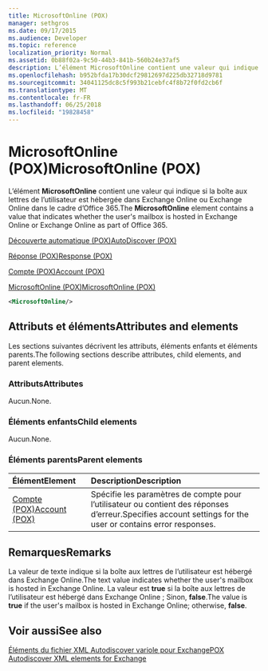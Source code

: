 ```yaml
---
title: MicrosoftOnline (POX)
manager: sethgros
ms.date: 09/17/2015
ms.audience: Developer
ms.topic: reference
localization_priority: Normal
ms.assetid: 0b88f02a-9c50-44b3-841b-560b24e37af5
description: L’élément MicrosoftOnline contient une valeur qui indique si la boîte aux lettres de l’utilisateur est hébergée dans Exchange Online ou Exchange Online dans le cadre d’Office 365.
ms.openlocfilehash: b952bfda17b30dcf29812697d225db32718d9781
ms.sourcegitcommit: 34041125dc8c5f993b21cebfc4f8b72f0fd2cb6f
ms.translationtype: MT
ms.contentlocale: fr-FR
ms.lasthandoff: 06/25/2018
ms.locfileid: "19828458"
---
```

# <a name="microsoftonline-pox"></a><span data-ttu-id="35cab-103">MicrosoftOnline (POX)</span><span class="sxs-lookup"><span data-stu-id="35cab-103">MicrosoftOnline (POX)</span></span>

<span data-ttu-id="35cab-104">L’élément **MicrosoftOnline** contient une valeur qui indique si la boîte aux lettres de l’utilisateur est hébergée dans Exchange Online ou Exchange Online dans le cadre d’Office 365.</span><span class="sxs-lookup"><span data-stu-id="35cab-104">The **MicrosoftOnline** element contains a value that indicates whether the user's mailbox is hosted in Exchange Online or Exchange Online as part of Office 365.</span></span> 
  
[<span data-ttu-id="35cab-105">Découverte automatique (POX)</span><span class="sxs-lookup"><span data-stu-id="35cab-105">AutoDiscover (POX)</span></span>](autodiscover-pox.md)
  
[<span data-ttu-id="35cab-106">Réponse (POX)</span><span class="sxs-lookup"><span data-stu-id="35cab-106">Response (POX)</span></span>](response-pox.md)
  
[<span data-ttu-id="35cab-107">Compte (POX)</span><span class="sxs-lookup"><span data-stu-id="35cab-107">Account (POX)</span></span>](account-pox.md)
  
[<span data-ttu-id="35cab-108">MicrosoftOnline (POX)</span><span class="sxs-lookup"><span data-stu-id="35cab-108">MicrosoftOnline (POX)</span></span>](microsoftonline-pox.md)
  
```XML
<MicrosoftOnline/>
```

## <a name="attributes-and-elements"></a><span data-ttu-id="35cab-109">Attributs et éléments</span><span class="sxs-lookup"><span data-stu-id="35cab-109">Attributes and elements</span></span>

<span data-ttu-id="35cab-110">Les sections suivantes décrivent les attributs, éléments enfants et éléments parents.</span><span class="sxs-lookup"><span data-stu-id="35cab-110">The following sections describe attributes, child elements, and parent elements.</span></span>
  
### <a name="attributes"></a><span data-ttu-id="35cab-111">Attributs</span><span class="sxs-lookup"><span data-stu-id="35cab-111">Attributes</span></span>

<span data-ttu-id="35cab-112">Aucun.</span><span class="sxs-lookup"><span data-stu-id="35cab-112">None.</span></span>
  
### <a name="child-elements"></a><span data-ttu-id="35cab-113">Éléments enfants</span><span class="sxs-lookup"><span data-stu-id="35cab-113">Child elements</span></span>

<span data-ttu-id="35cab-114">Aucun.</span><span class="sxs-lookup"><span data-stu-id="35cab-114">None.</span></span>
  
### <a name="parent-elements"></a><span data-ttu-id="35cab-115">Éléments parents</span><span class="sxs-lookup"><span data-stu-id="35cab-115">Parent elements</span></span>

|<span data-ttu-id="35cab-116">**Élément**</span><span class="sxs-lookup"><span data-stu-id="35cab-116">**Element**</span></span>|<span data-ttu-id="35cab-117">**Description**</span><span class="sxs-lookup"><span data-stu-id="35cab-117">**Description**</span></span>|
|:-----|:-----|
|[<span data-ttu-id="35cab-118">Compte (POX)</span><span class="sxs-lookup"><span data-stu-id="35cab-118">Account (POX)</span></span>](account-pox.md) <br/> |<span data-ttu-id="35cab-119">Spécifie les paramètres de compte pour l’utilisateur ou contient des réponses d’erreur.</span><span class="sxs-lookup"><span data-stu-id="35cab-119">Specifies account settings for the user or contains error responses.</span></span>  <br/> |
   
## <a name="remarks"></a><span data-ttu-id="35cab-120">Remarques</span><span class="sxs-lookup"><span data-stu-id="35cab-120">Remarks</span></span>

<span data-ttu-id="35cab-121">La valeur de texte indique si la boîte aux lettres de l’utilisateur est hébergé dans Exchange Online.</span><span class="sxs-lookup"><span data-stu-id="35cab-121">The text value indicates whether the user's mailbox is hosted in Exchange Online.</span></span> <span data-ttu-id="35cab-122">La valeur est **true** si la boîte aux lettres de l’utilisateur est hébergé dans Exchange Online ; Sinon, **false**.</span><span class="sxs-lookup"><span data-stu-id="35cab-122">The value is **true** if the user's mailbox is hosted in Exchange Online; otherwise, **false**.</span></span>
  
## <a name="see-also"></a><span data-ttu-id="35cab-123">Voir aussi</span><span class="sxs-lookup"><span data-stu-id="35cab-123">See also</span></span>



[<span data-ttu-id="35cab-124">Éléments du fichier XML Autodiscover variole pour Exchange</span><span class="sxs-lookup"><span data-stu-id="35cab-124">POX Autodiscover XML elements for Exchange</span></span>](pox-autodiscover-xml-elements-for-exchange.md)

